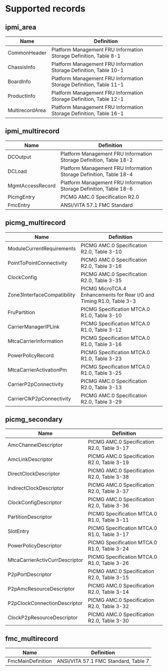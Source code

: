 # Supported records

## ipmi_area

|Name                                |Definition                                                                      |
|------------------------------------|--------------------------------------------------------------------------------|
|CommonHeader                        |Platform Management FRU Information Storage Definition, Table 8-1               |
|ChassisInfo                         |Platform Management FRU Information Storage Definition, Table 10-1              |
|BoardInfo                           |Platform Management FRU Information Storage Definition, Table 11-1              |
|ProductInfo                         |Platform Management FRU Information Storage Definition, Table 12-1              |
|MultirecordArea                     |Platform Management FRU Information Storage Definition, Table 16-1              |

## ipmi_multirecord

|Name                                |Definition                                                                      |
|------------------------------------|--------------------------------------------------------------------------------|
|DCOutput                            |Platform Management FRU Information Storage Definition, Table 18-2              |
|DCLoad                              |Platform Management FRU Information Storage Definition, Table 18-4              |
|MgmtAccessRecord                    |Platform Management FRU Information Storage Definition, Table 18-6              |
|PicmgEntry                          |PICMG AMC.0 Specification R2.0                                                  |
|FmcEntry                            |ANSI/VITA 57.1 FMC Standard                                                     |

## picmg_multirecord

|Name                                |Definition                                                                      |
|------------------------------------|--------------------------------------------------------------------------------|
|ModuleCurrentRequirements           |PICMG AMC.0 Specification R2.0, Table 3-10                                      |
|PointToPointConnectivity            |PICMG AMC.0 Specification R2.0, Table 3-16                                      |
|ClockConfig                         |PICMG AMC.0 Specification R2.0, Table 3-35                                      |
|Zone3InterfaceCompatibility         |PICMG MicroTCA.4 Enhancements for Rear I/O and Timing R1.0, Table 3-3           |
|FruPartition                        |PICMG Specification MTCA.0 R1.0, Table 3-10                                     |
|CarrierManagerIPLink                |PICMG Specification MTCA.0 R1.0, Table 3-12                                     |
|MtcaCarrierInformation              |PICMG Specification MTCA.0 R1.0, Table 3-16                                     |
|PowerPolicyRecord                   |PICMG Specification MTCA.0 R1.0, Table 3-23                                     |
|MtcaCarrierActivationPm             |PICMG Specification MTCA.0 R1.0, Table 3-25                                     |
|CarrierP2pConnectivity              |PICMG AMC.0 Specification R2.0, Table 3-13                                      |
|CarrierClkP2pConnectivity           |PICMG AMC.0 Specification R2.0, Table 3-29                                      |

## picmg_secondary

|Name                                |Definition                                                                      |
|------------------------------------|--------------------------------------------------------------------------------|
|AmcChannelDescriptor                |PICMG AMC.0 Specification R2.0, Table 3-17                                      |
|AmcLinkDescriptor                   |PICMG AMC.0 Specification R2.0, Table 3-19                                      |
|DirectClockDescriptor               |PICMG AMC.0 Specification R2.0, Table 3-38                                      |
|IndirectClockDescriptor             |PICMG AMC.0 Specification R2.0, Table 3-37                                      |
|ClockConfigDescriptor               |PICMG AMC.0 Specification R2.0, Table 3-36                                      |
|PartitionDescriptor                 |PICMG Specification MTCA.0 R1.0, Table 3-11                                     |
|SlotEntry                           |PICMG Specification MTCA.0 R1.0, Table 3-17                                     |
|PowerPolicyDescriptor               |PICMG Specification MTCA.0 R1.0, Table 3-24                                     |
|MtcaCarrierActivCurrDescriptor      |PICMG Specification MTCA.0 R1.0, Table 3-26                                     |
|P2pPortDescriptor                   |PICMG AMC.0 Specification R2.0, Table 3-15                                      |
|P2pAmcResourceDescriptor            |PICMG AMC.0 Specification R2.0, Table 3-14                                      |
|P2pClockConnectionDescriptor        |PICMG AMC.0 Specification R2.0, Table 3-32                                      |
|ClockP2pResourceDescriptor          |PICMG AMC.0 Specification R2.0, Table 3-30                                      |

## fmc_multirecord

|Name                                |Definition                                                                      |
|------------------------------------|--------------------------------------------------------------------------------|
|FmcMainDefinition                   |ANSI/VITA 57.1 FMC Standard, Table 7                                            |
